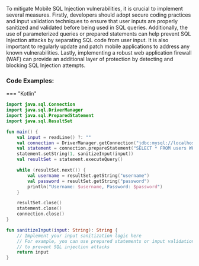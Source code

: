 To mitigate Mobile SQL Injection vulnerabilities, it is crucial to implement several measures. Firstly, developers should adopt secure coding practices and input validation techniques to ensure that user inputs are properly sanitized and validated before being used in SQL queries. Additionally, the use of parameterized queries or prepared statements can help prevent SQL Injection attacks by separating SQL code from user input. It is also important to regularly update and patch mobile applications to address any known vulnerabilities. Lastly, implementing a robust web application firewall (WAF) can provide an additional layer of protection by detecting and blocking SQL Injection attempts.

### Code Examples:


=== "Kotlin"
  ```kotlin
  import java.sql.Connection
  import java.sql.DriverManager
  import java.sql.PreparedStatement
  import java.sql.ResultSet
  
  fun main() {
      val input = readLine() ?: ""
      val connection = DriverManager.getConnection("jdbc:mysql://localhost:3306/mydatabase", "username", "password")
      val statement = connection.prepareStatement("SELECT * FROM users WHERE username = ?")
      statement.setString(1, sanitizeInput(input))
      val resultSet = statement.executeQuery()
  
      while (resultSet.next()) {
          val username = resultSet.getString("username")
          val password = resultSet.getString("password")
          println("Username: $username, Password: $password")
      }
  
      resultSet.close()
      statement.close()
      connection.close()
  }
  
  fun sanitizeInput(input: String): String {
      // Implement your input sanitization logic here
      // For example, you can use prepared statements or input validation libraries
      // to prevent SQL injection attacks
      return input
  }
  ```
  